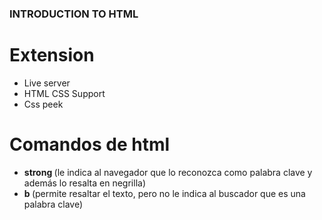 ### INTRODUCTION TO HTML

# Extension

- Live server
- HTML CSS Support
- Css peek
# Comandos de html
- <strong> strong </strong> (le indica al navegador que lo reconozca como palabra clave y además lo resalta en negrilla)
- <strong> b </strong> (permite resaltar el texto, pero no le indica al buscador que es una palabra clave)


